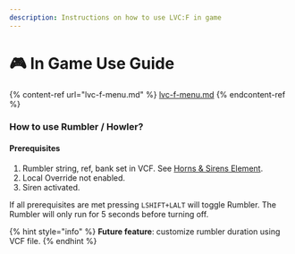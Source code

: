 ```yaml
---
description: Instructions on how to use LVC:F in game
---
```


# 🎮 In Game Use Guide

{% content-ref url="lvc-f-menu.md" %}
[lvc-f-menu.md](lvc-f-menu.md)
{% endcontent-ref %}

### How to use Rumbler / Howler?

#### Prerequisites

1. Rumbler string, ref, bank set in VCF. See [Horns & Sirens Element](../../installation-and-configuration/customize-vcfs.md#horns-sirens-elements).
2. Local Override not enabled.
3. Siren activated.

If all prerequisites are met pressing `LSHIFT+LALT` will toggle Rumbler. The Rumbler will only run for 5 seconds before turning off.&#x20;

{% hint style="info" %}
**Future feature**: customize rumbler duration using VCF file.
{% endhint %}
